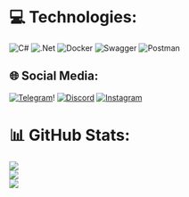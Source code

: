 # 💻 Technologies:
![C#](https://img.shields.io/badge/c%23-%23239120.svg?style=for-the-badge&logo=csharp&logoColor=white) 
![.Net](https://img.shields.io/badge/.NET-5C2D91?style=for-the-badge&logo=.net&logoColor=white) 
![Docker](https://img.shields.io/badge/docker-%230db7ed.svg?style=for-the-badge&logo=docker&logoColor=white) 
![Swagger](https://img.shields.io/badge/-Swagger-%23Clojure?style=for-the-badge&logo=swagger&logoColor=white) 
![Postman](https://img.shields.io/badge/Postman-FF6C37?style=for-the-badge&logo=postman&logoColor=white)

## 🌐 Social Media:
[![Telegram](https://img.shields.io/badge/-Telegram-090909?style=for-the-badge&logo=telegram&logoColor=27A0D9)](https://t.me/amore_Caro)!
[![Discord](https://img.shields.io/badge/Discord-%237289DA.svg?logo=discord&logoColor=white)](https://discord.gg/amoreCaro) 
[![Instagram](https://img.shields.io/badge/Instagram-%23E4405F.svg?logo=Instagram&logoColor=white)](https://instagram.com/_amoreCaro) 

# 📊 GitHub Stats:
![](https://github-readme-stats.vercel.app/api?username=amoreCaro&theme=tokyonight&hide_border=true&include_all_commits=false&count_private=false)<br/>
![](https://github-readme-streak-stats.herokuapp.com/?user=amoreCaro&theme=tokyonight&hide_border=true)<br/>
![](https://github-readme-stats.vercel.app/api/top-langs/?username=amoreCaro&theme=tokyonight&hide_border=true&include_all_commits=false&count_private=false&layout=compact)
